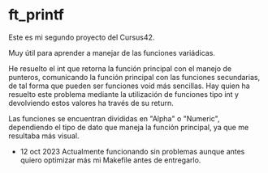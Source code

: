 # ft_printf
Este es mi segundo proyecto del Cursus42.

Muy útil para aprender a manejar de las funciones variádicas.

He resuelto el int que retorna la función principal con el manejo de punteros, 
comunicando la función principal con las funciones secundarias, de tal forma que pueden ser funciones void más sencillas.
Hay quien ha resuelto este problema mediante la utilización de funciones tipo int 
y devolviendo estos valores ha través de su return.

Las funciones se encuentran divididas en "Alpha" o "Numeric", 
dependiendo el tipo de dato que maneja la función principal, ya que me resultaba más visual.

- 12 oct 2023
Actualmente funcionando sin problemas aunque antes quiero optimizar más mi Makefile antes de entregarlo.
